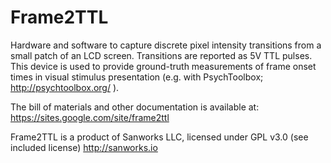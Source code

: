 # Frame2TTL
Hardware and software to capture discrete pixel intensity transitions from a small patch of an LCD screen. Transitions are reported as 5V TTL pulses. This device is used to provide ground-truth measurements of frame onset times in visual stimulus presentation (e.g. with PsychToolbox; http://psychtoolbox.org/ ).

The bill of materials and other documentation is available at:
https://sites.google.com/site/frame2ttl

Frame2TTL is a product of Sanworks LLC, licensed under GPL v3.0 (see included license)
http://sanworks.io

